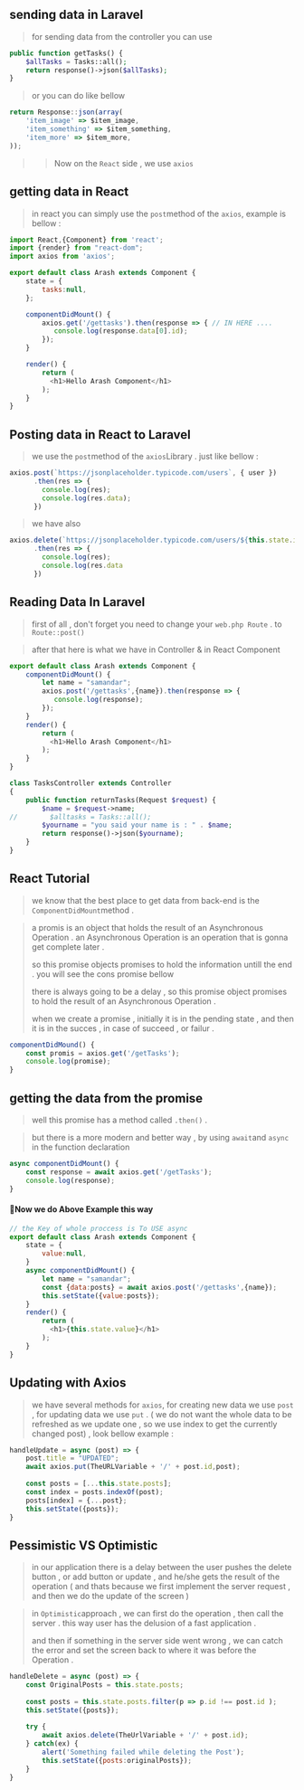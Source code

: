 ## sending data in Laravel

> for sending data from the controller you can use

```php
public function getTasks() {
    $allTasks = Tasks::all();
    return response()->json($allTasks);
}
```

> or you can do like bellow

```javascript
return Response::json(array(
    'item_image' => $item_image,
    'item_something' => $item_something,
    'item_more' => $item_more,
));
```

> > Now on the `React` side , we use `axios`

## getting data in React

> in react you can simply use the `post`method of the `axios`, example is bellow :

```javascript
import React,{Component} from 'react';
import {render} from "react-dom";
import axios from 'axios';

export default class Arash extends Component {
    state = {
        tasks:null,
    };

    componentDidMount() {
        axios.get('/gettasks').then(response => { // IN HERE ....
           console.log(response.data[0].id);
        });
    }

    render() {
        return (
          <h1>Hello Arash Component</h1>
        );
    }
}
```

## Posting data in React to Laravel

> we use the `post`method of the `axios`Library . just like bellow :

```javascript
axios.post(`https://jsonplaceholder.typicode.com/users`, { user })
      .then(res => {
        console.log(res);
        console.log(res.data);
      })
```

> we have also

```javascript
axios.delete(`https://jsonplaceholder.typicode.com/users/${this.state.id}`)
      .then(res => {
        console.log(res);
        console.log(res.data
      })
```

## Reading Data In Laravel

> first of all , don't forget you need to change your `web.php Route` . to `Route::post()`

> after that here is what we have in Controller & in React Component 

```javascript
export default class Arash extends Component {
    componentDidMount() {
        let name = "samandar";
        axios.post('/gettasks',{name}).then(response => {
           console.log(response);
        });
    }
    render() {
        return (
          <h1>Hello Arash Component</h1>
        );
    }
}
```

```php
class TasksController extends Controller
{
    public function returnTasks(Request $request) {
        $name = $request->name;
//        $alltasks = Tasks::all();
        $yourname = "you said your name is : " . $name;
        return response()->json($yourname);
    }
}
```

## React Tutorial

> we know that the best place to get data from back-end is the `ComponentDidMount`method .

> a promis is an object that holds the result of an Asynchronous Operation . an Asynchronous Operation is an operation that is gonna get complete later .
>
> so this promise objects promises to hold the information untill the end . you will see the cons promise bellow 
>
> there is always going to be a delay , so this promise object promises to hold the result of an Asynchronous Operation .
>
> when we create a promise , initially it is in the pending state , and then it is in the succes , in case of succeed , or failur .

```javascript
componentDidMound() {
    const promis = axios.get('/getTasks');
    console.log(promise);
}
```

## getting the data from the promise

> well this promise has a method called `.then()` .

> but there is a more modern and better way , by using `await`and `async` in the function declaration

```javascript
async componentDidMount() {
    const response = await axios.get('/getTasks');
    console.log(response);
}
```

#### :pushpin:Now we do Above Example this way 

```javascript
// the Key of whole proccess is To USE async
export default class Arash extends Component {
    state = {
        value:null,
    }
    async componentDidMount() {
        let name = "samandar";
        const {data:posts} = await axios.post('/gettasks',{name});
        this.setState({value:posts});
    }
    render() {
        return (
          <h1>{this.state.value}</h1>
        );
    }
}
```

## Updating with Axios

> we have several methods for `axios`, for creating new data we use `post` , for updating data we use `put` . ( we do not want the whole data to be refreshed as we update one , so we use index to get the currently changed post) , look bellow example :

```javascript
handleUpdate = async (post) => {
    post.title = "UPDATED";
    await axios.put(TheURLVariable + '/' + post.id,post);
    
    const posts = [...this.state.posts];
    const index = posts.indexOf(post);
    posts[index] = {...post};
    this.setState({posts});
}
```

## Pessimistic VS Optimistic

> in our application there is a delay between the user pushes the delete button , or add button or update , and he/she gets the result of the operation ( and thats because we first implement the server request , and then we do the update of the screen )

> in `Optimistic`approach , we can first do the operation , then call the server . this way user has the delusion of a fast application .
>
> and then if something in the server side went wrong , we can catch the error and set the screen back to where it was before the Operation .

```javascript
handleDelete = async (post) => {
    const OriginalPosts = this.state.posts;
    
    const posts = this.state.posts.filter(p => p.id !== post.id );
    this.setState({posts});
    
    try {
        await axios.delete(TheUrlVariable + '/' + post.id);
    } catch(ex) {
        alert('Something failed while deleting the Post');
        this.setState({posts:originalPosts});
    }
}
```


